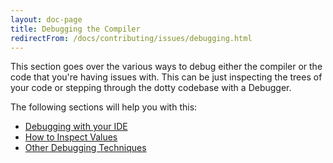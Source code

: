 ```yaml
---
layout: doc-page
title: Debugging the Compiler
redirectFrom: /docs/contributing/issues/debugging.html
---
```


This section goes over the various ways to debug either the compiler or the code
that you're having issues with. This can be just inspecting the trees of your
code or stepping through the dotty codebase with a Debugger.

The following sections will help you with this:
- [Debugging with your IDE](./ide-debugging.md.md)
- [How to Inspect Values](./inspection.md)
- [Other Debugging Techniques](./other-debugging.md)
